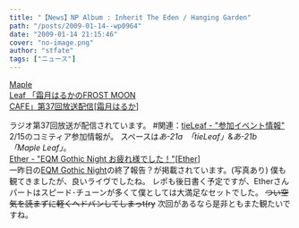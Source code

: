 ```yaml
---
title: "【News】NP Album : Inherit The Eden / Hanging Garden"
path: "/posts/2009-01-14--wp0964"
date: "2009-01-14 21:15:46"
cover: "no-image.png"
author: "stfate"
tags: ["ニュース"]
---
```


<style type="text/css">
<!--
p {white-space: pre-wrap};
-->
</style>

<a class="topics" href="http://www.timerocket.co.jp/fmc/" target="_blank">Maple Leaf 「霜月はるかのFROST MOON CAFE」第37回放送配信</a><span class="junre">[<a href="http://shimotsukin.com/" target="_blank">霜月はるか</a>]</span>
<div class="news">ラジオ第37回放送が配信されています。
#関連：<a href="http://tieleaf.net/" target="_blank">tieLeaf - "参加イベント情報"</a>
2/15のコミティア参加情報が。
スペースは<em>あ-21a　「tieLeaf」</em>&<em>あ-21b　「Maple Leaf」</em>。</div>
<a class="topics" href="http://ether02.abgo.jp/blog/" target="_blank">Ether - "EQM Gothic Night お疲れ様でした！"</a><span class="junre">[<a href="http://www.ether-music.com/" target="_blank">Ether</a>]</span>
<div class="news">一昨日の<a href="http://www.ether-music.com/live090112.html" target="_blank">EQM Gothic Night</a>の終了報告？が掲載されています。(写真あり)
僕も観てきましたが、良いライヴでしたね。
レポも後日書く予定ですが、Etherさんパートはスピード･チューンが多くて僕としては大満足なセットでした。
<del>つい空気を読まずに軽くヘドバンしてしまっt(ry</del>
次回があるなら是非ともまた観たいですね。</div>
